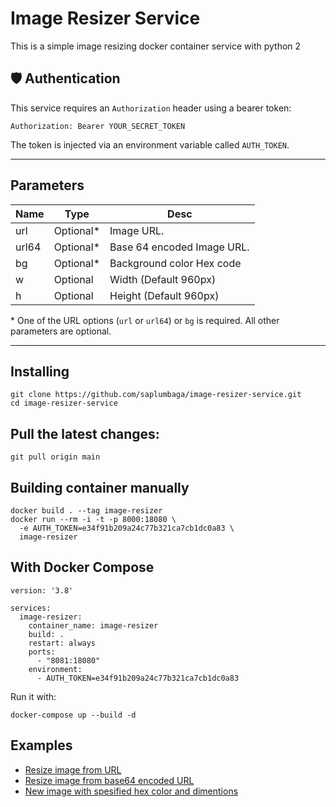 # Image Resizer Service

This is a simple image resizing docker container service with python 2

## 🛡️ Authentication

This service requires an `Authorization` header using a bearer token:

````
Authorization: Bearer YOUR_SECRET_TOKEN
````

The token is injected via an environment variable called `AUTH_TOKEN`.

---

## Parameters

| Name  | Type | Desc |
| ------------ | ------------  |------------ |
| url  |    Optional* | Image URL.  |
| url64  |    Optional* | Base 64 encoded Image URL.  |
| bg  |    Optional*  | Background color Hex code  |
| w  |    Optional  | Width (Default 960px)  |
| h  |    Optional  | Height (Default 960px)  |

\* One of the URL options (`url` or `url64`) or `bg` is required. All other parameters are optional.

------------

## Installing

```
git clone https://github.com/saplumbaga/image-resizer-service.git
cd image-resizer-service
```

## Pull the latest changes:

````
git pull origin main
````

## Building container manually

```
docker build . --tag image-resizer
docker run --rm -i -t -p 8000:18080 \
  -e AUTH_TOKEN=e34f91b209a24c77b321ca7cb1dc0a83 \
  image-resizer
```


## With Docker Compose

```
version: '3.8'

services:
  image-resizer:
    container_name: image-resizer
    build: .
    restart: always
    ports:
      - "8081:18080"
    environment:
      - AUTH_TOKEN=e34f91b209a24c77b321ca7cb1dc0a83

```
Run it with:

````
docker-compose up --build -d
````

## Examples

- [Resize image from URL](https://img.algoritmik.net/?url=https://www.algoritmik.net/images/algoritmik-ofis.jpg&w=250) 
- [Resize image from base64 encoded URL](https://img.algoritmik.net/?url64=aHR0cHM6Ly93d3cuYWxnb3JpdG1pay5uZXQvaW1hZ2VzL2FsZ29yaXRtaWstb2Zpcy5qcGc=&w=250) 
- [New image with spesified hex color and dimentions ](https://img.algoritmik.net/?bg=27bdbe&w=250&h=150) 